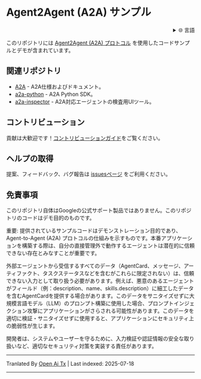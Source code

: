 # Agent2Agent (A2A) サンプル

<div style="text-align: right;">
  <details>
    <summary>🌐 言語</summary>
    <div style="text-align: center;">
      <a href="https://openaitx.github.io/view.html?user=a2aproject&project=a2a-samples&lang=en">English</a>
      | <a href="https://openaitx.github.io/view.html?user=a2aproject&project=a2a-samples&lang=zh-CN">简体中文</a>
      | <a href="https://openaitx.github.io/view.html?user=a2aproject&project=a2a-samples&lang=zh-TW">繁體中文</a>
      | <a href="https://openaitx.github.io/view.html?user=a2aproject&project=a2a-samples&lang=ja">日本語</a>
      | <a href="https://openaitx.github.io/view.html?user=a2aproject&project=a2a-samples&lang=ko">한국어</a>
      | <a href="https://openaitx.github.io/view.html?user=a2aproject&project=a2a-samples&lang=hi">हिन्दी</a>
      | <a href="https://openaitx.github.io/view.html?user=a2aproject&project=a2a-samples&lang=th">ไทย</a>
      | <a href="https://openaitx.github.io/view.html?user=a2aproject&project=a2a-samples&lang=fr">Français</a>
      | <a href="https://openaitx.github.io/view.html?user=a2aproject&project=a2a-samples&lang=de">Deutsch</a>
      | <a href="https://openaitx.github.io/view.html?user=a2aproject&project=a2a-samples&lang=es">Español</a>
      | <a href="https://openaitx.github.io/view.html?user=a2aproject&project=a2a-samples&lang=it">Italiano</a>
      | <a href="https://openaitx.github.io/view.html?user=a2aproject&project=a2a-samples&lang=ru">Русский</a>
      | <a href="https://openaitx.github.io/view.html?user=a2aproject&project=a2a-samples&lang=pt">Português</a>
      | <a href="https://openaitx.github.io/view.html?user=a2aproject&project=a2a-samples&lang=nl">Nederlands</a>
      | <a href="https://openaitx.github.io/view.html?user=a2aproject&project=a2a-samples&lang=pl">Polski</a>
      | <a href="https://openaitx.github.io/view.html?user=a2aproject&project=a2a-samples&lang=ar">العربية</a>
      | <a href="https://openaitx.github.io/view.html?user=a2aproject&project=a2a-samples&lang=fa">فارسی</a>
      | <a href="https://openaitx.github.io/view.html?user=a2aproject&project=a2a-samples&lang=tr">Türkçe</a>
      | <a href="https://openaitx.github.io/view.html?user=a2aproject&project=a2a-samples&lang=vi">Tiếng Việt</a>
      | <a href="https://openaitx.github.io/view.html?user=a2aproject&project=a2a-samples&lang=id">Bahasa Indonesia</a>
    </div>
  </details>
</div>

このリポジトリには [Agent2Agent (A2A) プロトコル](https://goo.gle/a2a) を使用したコードサンプルとデモが含まれています。

## 関連リポジトリ

- [A2A](https://github.com/a2aproject/A2A) - A2A仕様およびドキュメント。
- [a2a-python](https://github.com/a2aproject/a2a-python) - A2A Python SDK。
- [a2a-inspector](https://github.com/a2aproject/a2a-inspector) - A2A対応エージェントの検査用UIツール。

## コントリビューション

貢献は大歓迎です！[コントリビューションガイド](https://raw.githubusercontent.com/a2aproject/a2a-samples/main/CONTRIBUTING.md)をご覧ください。

## ヘルプの取得

提案、フィードバック、バグ報告は [issuesページ](https://github.com/a2aproject/a2a-samples/issues) をご利用ください。

## 免責事項

このリポジトリ自体はGoogleの公式サポート製品ではありません。このリポジトリのコードはデモ目的のものです。

重要: 提供されているサンプルコードはデモンストレーション目的であり、Agent-to-Agent (A2A) プロトコルの仕組みを示すものです。本番アプリケーションを構築する際は、自分の直接管理外で動作するエージェントは潜在的に信頼できない存在とみなすことが重要です。

外部エージェントから受信するすべてのデータ（AgentCard、メッセージ、アーティファクト、タスクステータスなどを含むがこれらに限定されない）は、信頼できない入力として取り扱う必要があります。例えば、悪意のあるエージェントがフィールド（例：description、name、skills.description）に細工したデータを含むAgentCardを提供する場合があります。このデータをサニタイズせずに大規模言語モデル（LLM）のプロンプト構築に使用した場合、プロンプトインジェクション攻撃にアプリケーションがさらされる可能性があります。このデータを適切に検証・サニタイズせずに使用すると、アプリケーションにセキュリティ上の脆弱性が生じます。

開発者は、システムやユーザーを守るために、入力検証や認証情報の安全な取り扱いなど、適切なセキュリティ対策を実装する責任があります。


---

Tranlated By [Open Ai Tx](https://github.com/OpenAiTx/OpenAiTx) | Last indexed: 2025-07-18

---